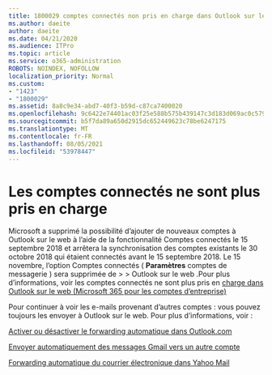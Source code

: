 ```yaml
---
title: 1800029 comptes connectés non pris en charge dans Outlook sur le web
ms.author: daeite
author: daeite
ms.date: 04/21/2020
ms.audience: ITPro
ms.topic: article
ms.service: o365-administration
ROBOTS: NOINDEX, NOFOLLOW
localization_priority: Normal
ms.custom:
- "1423"
- "1800029"
ms.assetid: 8a8c9e34-abd7-40f3-b59d-c87ca7400020
ms.openlocfilehash: 9c6422e74401ac03f25e588b575b439147c3d183d069ac0c579973cab326ff84
ms.sourcegitcommit: b5f7da89a650d2915dc652449623c78be6247175
ms.translationtype: MT
ms.contentlocale: fr-FR
ms.lasthandoff: 08/05/2021
ms.locfileid: "53978447"
---
```

# <a name="connected-accounts-are-no-longer-supported"></a>Les comptes connectés ne sont plus pris en charge

Microsoft a supprimé la possibilité d’ajouter de nouveaux comptes à Outlook sur le web à l’aide de la fonctionnalité Comptes connectés le 15 septembre 2018 et arrêtera la synchronisation des comptes existants le 30 octobre 2018 qui étaient connectés avant le 15 septembre 2018. Le 15 novembre, l’option Comptes connectés ( **Paramètres** comptes de messagerie ) sera supprimée de \>  \> Outlook sur le web .Pour plus d’informations, voir les comptes connectés ne sont plus pris en [charge dans Outlook sur le web (Microsoft 365 pour les comptes d’entreprise)](https://support.office.com/article/Connected-accounts-is-no-longer-supported-in-Outlook-on-the-web-Office-365-for-business-accounts-5cc526bf-e928-4a99-8b9f-5e089df7d887)
  
Pour continuer à voir les e-mails provenant d’autres comptes : vous pouvez toujours les envoyer à Outlook sur le web. Pour plus d’informations, voir :
  
[Activer ou désactiver le forwarding automatique dans Outlook.com](https://go.microsoft.com/fwlink/?linkid=2038346)
  
[Envoyer automatiquement des messages Gmail vers un autre compte](https://aka.ms/forward-gmail-messages)
  
[Forwarding automatique du courrier électronique dans Yahoo Mail](https://aka.ms/yahoo-email-forwarding)
  
